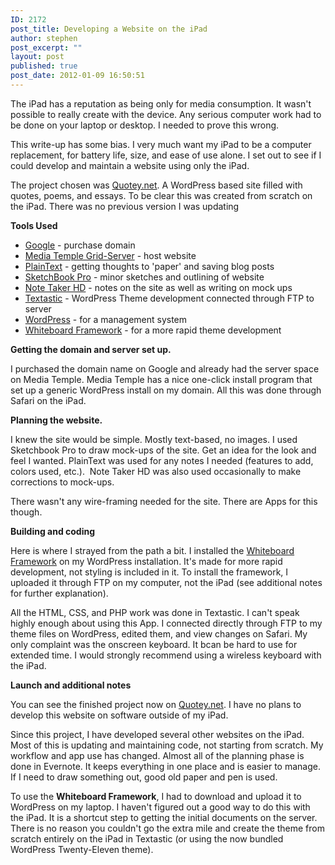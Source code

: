 ```yaml
---
ID: 2172
post_title: Developing a Website on the iPad
author: stephen
post_excerpt: ""
layout: post
published: true
post_date: 2012-01-09 16:50:51
---
```

The iPad has a reputation as being only for media consumption. It wasn't possible to really create with the device. Any serious computer work had to be done on your laptop or desktop. I needed to prove this wrong.

This write-up has some bias. I very much want my iPad to be a computer replacement, for battery life, size, and ease of use alone. I set out to see if I could develop and maintain a website using only the iPad.

The project chosen was <a title="Quotey" href="http://quotey.net" target="_blank">Quotey.net</a>. A WordPress based site filled with quotes, poems, and essays. To be clear this was created from scratch on the iPad. There was no previous version I was updating

<!--more--><strong>Tools Used</strong>
<ul>
	<li><a href="http://google.com/a" target="_blank">Google</a> - purchase domain</li>
	<li><a title="Media Temple" href="http://www.mediatemple.net/go/order/?refdom=rivikmedia.com" target="_blank">Media Temple Grid-Server</a> - host website</li>
	<li title="Textastic: The iPad Text Editor for Developers"><a href="http://www.hogbaysoftware.com/products/plaintext" target="_blank">PlainText</a> - getting thoughts to 'paper' and saving blog posts</li>
	<li><a href="http://itunes.apple.com/us/app/sketchbook-pro-for-ipad/id364253478?mt=8" target="_blank">SketchBook Pro</a> - minor sketches and outlining of website</li>
	<li><a href="http://www.notetakerhd.com/" target="_blank">Note Taker HD</a> - notes on the site as well as writing on mock ups</li>
	<li><a title="Textastic: The iPad Text Editor for Developers" href="http://stephenwoicik.com/blog/2011/textastic-the-ipad-text-editor-for-developers/">Textastic</a> - WordPress Theme development connected through FTP to server</li>
	<li><a title="WordPress" href="http://wordpress.org" target="_blank">WordPress</a> - for a management system</li>
	<li><a title="Whiteboard Framework" href="http://whiteboardframework.com/" target="_blank">Whiteboard Framework</a> - for a more rapid theme development</li>
</ul>
<strong>Getting the domain and server set up.</strong>

I purchased the domain name on Google and already had the server space on Media Temple. Media Temple has a nice one-click install program that set up a generic WordPress install on my domain. All this was done through Safari on the iPad.

<strong>Planning the website.</strong>

I knew the site would be simple. Mostly text-based, no images. I used Sketchbook Pro to draw mock-ups of the site. Get an idea for the look and feel I wanted. PlainText was used for any notes I needed (features to add, colors used, etc.).  Note Taker HD was also used occasionally to make corrections to mock-ups.

There wasn't any wire-framing needed for the site. There are Apps for this though.

<strong>Building and coding</strong>

Here is where I strayed from the path a bit. I installed the <a href="http://whiteboardframework.com/" target="_blank">Whiteboard Framework</a> on my WordPress installation. It's made for more rapid development, not styling is included in it. To install the framework, I uploaded it through FTP on my computer, not the iPad (see additional notes for further explanation).

All the HTML, CSS, and PHP work was done in Textastic. I can't speak highly enough about using this App. I connected directly through FTP to my theme files on WordPress, edited them, and view changes on Safari. My only complaint was the onscreen keyboard. It bcan be hard to use for extended time. I would strongly recommend using a wireless keyboard with the iPad.

<strong>Launch and additional notes</strong>

You can see the finished project now on <a title="Quotey" href="http://quotey.net" target="_blank">Quotey.net</a>. I have no plans to develop this website on software outside of my iPad.

Since this project, I have developed several other websites on the iPad. Most of this is updating and maintaining code, not starting from scratch. My workflow and app use has changed. Almost all of the planning phase is done in Evernote. It keeps everything in one place and is easier to manage. If I need to draw something out, good old paper and pen is used.

To use the <strong>Whiteboard Framework</strong>, I had to download and upload it to WordPress on my laptop. I haven't figured out a good way to do this with the iPad. It is a shortcut step to getting the initial documents on the server. There is no reason you couldn't go the extra mile and create the theme from scratch entirely on the iPad in Textastic (or using the now bundled WordPress Twenty-Eleven theme).